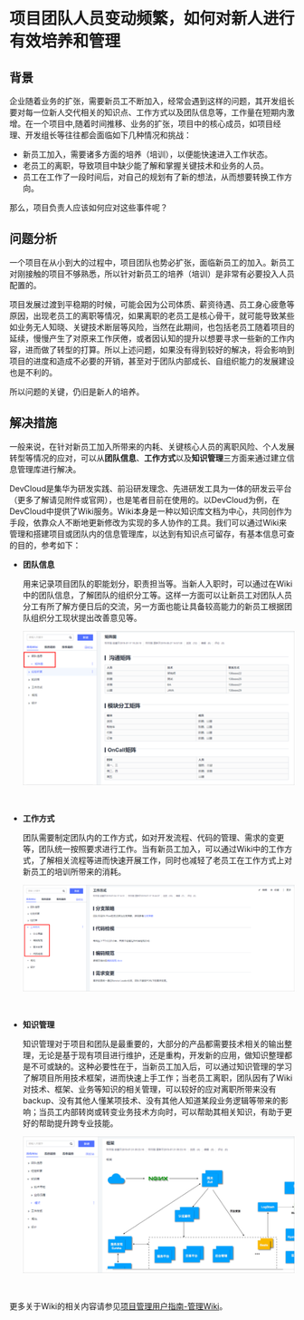 # **项目团队人员变动频繁，如何对新人进行有效培养和管理**<a name="devcloud_practice_3011"></a>

## **背景**<a name="section7270145814227"></a>

企业随着业务的扩张，需要新员工不断加入，经常会遇到这样的问题，其开发组长要对每一位新人交代相关的知识点、工作方式以及团队信息等，工作量在短期内激增。在一个项目中,随着时间推移、业务的扩张，项目中的核心成员，如项目经理、开发组长等往往都会面临如下几种情况和挑战：

-   新员工加入，需要诸多方面的培养（培训），以便能快速进入工作状态。
-   老员工的离职，导致项目中缺少能了解和掌握关键技术和业务的人员。
-   员工在工作了一段时间后，对自己的规划有了新的想法，从而想要转换工作方向。

那么，项目负责人应该如何应对这些事件呢？

## **问题分析**<a name="section12101151714257"></a>

一个项目在从小到大的过程中，项目团队也势必扩张，面临新员工的加入。新员工对刚接触的项目不够熟悉，所以针对新员工的培养（培训）是非常有必要投入人员配置的。

项目发展过渡到平稳期的时候，可能会因为公司体质、薪资待遇、员工身心疲惫等原因，出现老员工的离职等情况，如果离职的老员工是核心骨干，就可能导致某些如业务无人知晓、关键技术断层等风险，当然在此期间，也包括老员工随着项目的延续，慢慢产生了对原来工作厌倦，或者因认知的提升以想要寻求一些新的工作内容，进而做了转型的打算。所以上述问题，如果没有得到较好的解决，将会影响到项目的进度和造成不必要的开销，甚至对于团队内部成长、自组织能力的发展建设也是不利的。

所以问题的关键，仍旧是新人的培养。

## **解决措施**<a name="section56691555192516"></a>

一般来说，在针对新员工加入所带来的内耗、关键核心人员的离职风险、个人发展转型等情况的应对，可以从**团队信息**、**工作方式**以及**知识管理**三方面来通过建立信息管理库进行解决。

DevCloud是集华为研发实践、前沿研发理念、先进研发工具为一体的研发云平台（更多了解请见附件或官网），也是笔者目前在使用的。以DevCloud为例，在DevCloud中提供了Wiki服务。Wiki本身是一种以知识库文档为中心，共同创作为手段，依靠众人不断地更新修改为实现的多人协作的工具。我们可以通过Wiki来管理和搭建项目或团队内的信息管理库，以达到有知识点可留存，有基本信息可查的目的，参考如下：

-   **团队信息**

    用来记录项目团队的职能划分，职责担当等。当新人入职时，可以通过在Wiki中的团队信息，了解团队的组织分工等。这样一方面可以让新员工对团队人员分工有所了解方便日后的交流，另一方面也能让具备较高能力的新员工根据团队组织分工现状提出改善意见等。

    ![](figures/11-项目团队人员变动频繁-如何对新人进行有效培养和管理-01.png)

      

-   **工作方式**

    团队需要制定团队内的工作方式，如对开发流程、代码的管理、需求的变更等，团队统一按照要求进行工作。当有新员工加入，可以通过Wiki中的工作方式，了解相关流程等进而快速开展工作，同时也减轻了老员工在工作方式上对新员工的培训所带来的消耗。

    ![](figures/11-项目团队人员变动频繁-如何对新人进行有效培养和管理-02.png)

      

-   **知识管理**

    知识管理对于项目和团队是最重要的，大部分的产品都需要技术相关的输出整理，无论是基于现有项目进行维护，还是重构，开发新的应用，做知识整理都是不可或缺的。这种必要性在于，当新员工加入后，可以通过知识管理的学习了解项目所用技术框架，进而快速上手工作；当老员工离职，团队因有了Wiki对技术、框架、业务等知识的相关管理，可以较好的应对离职所带来没有backup、没有其他人懂某项技术、没有其他人知道某段业务逻辑等带来的影响；当员工内部转岗或转变业务技术方向时，可以帮助其相关知识，有助于更好的帮助提升跨专业技能。

    ![](figures/11-项目团队人员变动频繁-如何对新人进行有效培养和管理-03.png)

      


更多关于Wiki的相关内容请参见[项目管理用户指南-管理Wiki](https://support.huaweicloud.com/usermanual-projectman/wiki_ug_1001.html)。

  

